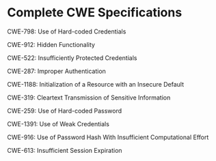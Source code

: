 

# Complete CWE Specifications

CWE-798: Use of Hard-coded Credentials

CWE-912: Hidden Functionality

CWE-522: Insufficiently Protected Credentials

CWE-287: Improper Authentication

CWE-1188: Initialization of a Resource with an Insecure Default

CWE-319: Cleartext Transmission of Sensitive Information

CWE-259: Use of Hard-coded Password

CWE-1391: Use of Weak Credentials

CWE-916: Use of Password Hash With Insufficient Computational Effort

CWE-613: Insufficient Session Expiration
